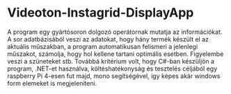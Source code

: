 # Videoton-Instagrid-DisplayApp

A program egy gyártósoron dolgozó operátornak mutatja az információkat.
A sor adatbázisából veszi az adatokat, hogy hány termék készült el az aktuális műszakban, a program automatikusan felismeri a jelenlegi műszakot, számolja, hogy hol kellene tartani optimális esetben. Figyelembe veszi a szüneteket stb.
Továbbá kritérium volt, hogy C#-ban készüljön a program, .NET-et használva, költéshatékonyság és tesztelés céljából egy raspberry Pi 4-esen fut majd, mono segítségével, így képes akár windows form elemeket is megjeleníteni.
